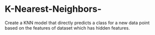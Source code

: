 # K-Nearest-Neighbors-
 Create a KNN model that directly predicts a class for a new data point based on the features of dataset which has hidden features.
